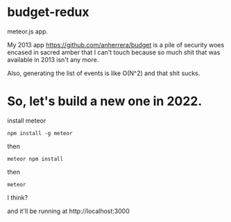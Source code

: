 # budget-redux

meteor.js app. 

My 2013 app https://github.com/anherrera/budget is a pile of security woes encased in sacred amber that I can't touch because so much shit that was available in 2013 isn't any more. 

Also, generating the list of events is like O(N^2) and that shit sucks. 

So, let's build a new one in 2022.
====

install meteor 

```
npm install -g meteor
```

then 

```
meteor npm install
```

then 

```
meteor
```

I think? 


and it'll be running at http://localhost:3000
